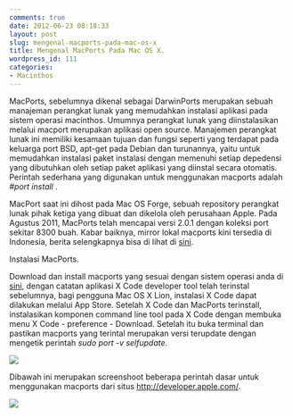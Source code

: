 ```yaml
---
comments: true
date: 2012-06-23 08:18:33
layout: post
slug: mengenal-macports-pada-mac-os-x
title: Mengenal MacPorts Pada Mac OS X.
wordpress_id: 111
categories:
- Macinthos
---
```


MacPorts, sebelumnya dikenal sebagai DarwinPorts merupakan sebuah manajeman perangkat lunak yang memudahkan instalasi aplikasi pada sistem operasi macinthos. Umumnya perangkat lunak yang diinstalasikan melalui macport merupakan aplikasi open source. Manajemen perangkat lunak ini memiliki kesamaan tujuan dan fungsi seperti yang terdapat pada keluarga port BSD, apt-get pada Debian dan turunannya, yaitu untuk memudahkan instalasi paket instalasi dengan memenuhi setiap depedensi yang dibutuhkan oleh setiap paket aplikasi yang diinstal secara otomatis. Perintah sederhana yang digunakan untuk menggunakan macports adalah _#port install <nama aplikasi>_.

MacPort saat ini dihost pada Mac OS Forge, sebuah repository perangkat lunak pihak ketiga yang dibuat dan dikelola oleh perusahaan Apple. Pada Agustus 2011, MacPorts telah mencapai versi 2.0.1 dengan koleksi port sekitar 8300 buah. Kabar baiknya, mirror lokal macports kini tersedia di Indonesia, berita selengkapnya bisa di lihat di [sini](http://dailysocial.net/2011/11/23/mirror-macports-kini-tersedia-di-indonesia/).

Instalasi MacPorts.

Download dan install macports yang sesuai dengan sistem operasi anda di [sini](https://distfiles.macports.org/MacPorts/), dengan catatan aplikasi X Code developer tool telah terinstal sebelumnya, bagi pengguna Mac OS X Lion, instalasi X Code dapat dilakukan melalui App Store. Setelah X Code dan MacPorts terinstall, instalasikan komponen command line tool pada X Code dengan membuka menu X Code - preference - Download. Setelah itu buka terminal dan pastikan macports yang terintal merupakan versi terupdate dengan mengetik perintah _sudo port -v selfupdate_.

[![](http://passionfactory.files.wordpress.com/2012/06/by-default-2012-06-22-at-3-41-30-pm.png)](http://passionfactory.files.wordpress.com/2012/06/by-default-2012-06-22-at-3-41-30-pm.png)


Dibawah ini merupakan screenshoot beberapa perintah dasar untuk menggunakan macports dari situs http://developer.apple.com/.




[![](http://passionfactory.files.wordpress.com/2012/06/by-default-2012-06-23-at-8-17-16-am.png)](http://passionfactory.files.wordpress.com/2012/06/by-default-2012-06-23-at-8-17-16-am.png)
